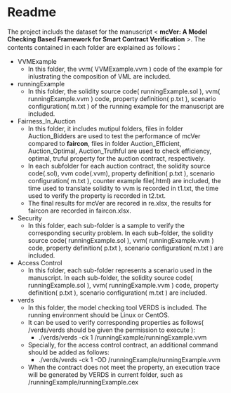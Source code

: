 # Readme

The project includs the dataset for the manuscript  < **mcVer: A Model Checking Based Framework for Smart Contract Verification** >. The contents contained in each folder are explained as follows：

- VVMExample
  - In this folder, the vvm( VVMExample.vvm ) code of the example for inlustrating the composition of VML are included.
- runningExample
  - In this folder, the solidity source code( runningExample.sol ), vvm( runningExample.vvm ) code, property definition( p.txt ), scenario configuration( m.txt ) of the running example for the manuscript are included.
- Fairness_In_Auction
  - In this folder, it includes mutipul folders, files in folder Auction_Bidders are used to test the performance of mcVer compared to **faircon**, files in folder Auction_Efficient, Auction_Optimal, Auction_Truthful are used to check efficiency, optimal, truful property for the auction contract, respectively.
  - In each subfolder for each auction contract, the solidity source code(.sol), vvm code(.vvm), property definition( p.txt ), scenario configuration( m.txt ), counter example file(.html) are included, the time used to translate solidity to vvm is recorded in t1.txt, the time used to verify the property is recorded in t2.txt.
  - The final results for mcVer are recored in re.xlsx, the results for faircon are recorded in faircon.xlsx.
- Security
  - In this folder, each sub-folder is a sample to verify the corresponding security problem. In each sub-folder, the solidity source code( runningExample.sol ), vvm( runningExample.vvm ) code, property definition( p.txt ), scenario configuration( m.txt ) are included.
- Access Control
  - In this folder, each sub-folder represents a scenario used in the manuscript. In each sub-folder,  the solidity source code( runningExample.sol ), vvm( runningExample.vvm ) code, property definition( p.txt ), scenario configuration( m.txt ) are included.
- verds
  - In this folder, the model checking tool VERDS is included. The running environment should be Linux or CentOS.
  - It can be used to verify corresponding properties as follows( /verds/verds should be given the permission to execute ):
    - ./verds/verds -ck 1 /runningExample/runningExample.vvm
  - Specially, for the access control contract, an additional command should be added as follows:
    - ./verds/verds -ck 1 -OD  /runningExample/runningExample.vvm
  - When the contract does not meet the property, an execution trace will be generated by VERDS in current folder, such as  /runningExample/runningExample.cex